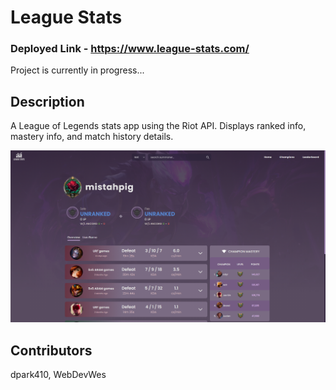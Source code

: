 # League Stats

### Deployed Link - https://www.league-stats.com/

Project is currently in progress...

## Description

A League of Legends stats app using the Riot API. Displays ranked info, mastery info, and match history details.

![Screenshot](frontend/public/images/league-stats.png)

## Contributors

dpark410, WebDevWes
